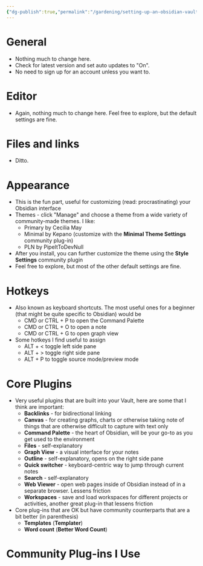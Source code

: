 ```yaml
---
{"dg-publish":true,"permalink":"/gardening/setting-up-an-obsidian-vault-for-the-first-time/","created":"2025-05-22T07:40:48.649+08:00","updated":"2025-06-30T07:46:42.238+08:00"}
---
```


# General
- Nothing much to change here. 
- Check for latest version and set auto updates to "On". 
- No need to sign up for an account unless you want to.
# Editor
- Again, nothing much to change here. Feel free to explore, but the default settings are fine.
# Files and links
- Ditto.
# Appearance
- This is the fun part, useful for customizing (read: procrastinating) your Obsidian interface
- Themes - click "Manage" and choose a theme from a wide variety of community-made themes. I like:
	- Primary by Cecilia May
	- Minimal by Kepano (customize with the **Minimal Theme Settings** community plug-in)
	- PLN by PipeItToDevNull
- After you install, you can further customize the theme using the **Style Settings** community plugin
- Feel free to explore, but most of the other default settings are fine.
# Hotkeys
- Also known as keyboard shortcuts. The most useful ones for a beginner (that might be quite specific to Obsidian) would be
	- CMD or CTRL + P to open the Command Palette
	- CMD or CTRL + O to open a note
	- CMD or CTRL + G to open graph view
- Some hotkeys I find useful to assign
	- ALT + < toggle left side pane
	- ALT + > toggle right side pane
	- ALT + P to toggle source mode/preview mode
# Core Plugins
- Very useful plugins that are built into your Vault, here are some that I think are important:
	- **Backlinks** - for bidirectional linking
	- **Canvas** - for creating graphs, charts or otherwise taking note of things that are otherwise difficult to capture with text only
	- **Command Palette** - the heart of Obsidian, will be your go-to as you get used to the environment
	- **Files** - self-explanatory
	- **Graph View** - a visual interface for your notes
	- **Outline** - self-explanatory, opens on the right side pane
	- **Quick switcher** - keyboard-centric way to jump through current notes
	- **Search** - self-explanatory
	- **Web Viewer** - open web pages inside of Obsidian instead of in a separate browser. Lessens friction
	- **Workspaces** - save and load workspaces for different projects or activities, another great plug-in that lessens friction
- Core plug-ins that are OK but have community counterparts that are a bit better (in parenthesis)
	- **Templates** (**Templater**)
	- **Word count** (**Better Word Count**)
# Community Plug-ins I Use
